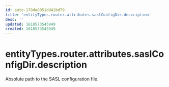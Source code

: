 ```yaml
---
id: auto-178da8051dd41bd79
title: 'entityTypes.router.attributes.saslConfigDir.description'
desc: ''
updated: 1618573545949
created: 1618573545949
---
```

# entityTypes.router.attributes.saslConfigDir.description

Absolute path to the SASL configuration file.